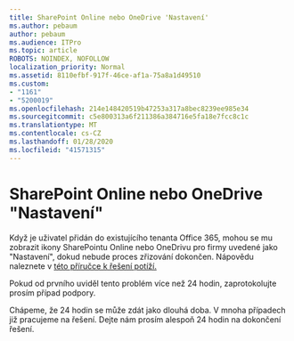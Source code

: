 ```yaml
---
title: SharePoint Online nebo OneDrive 'Nastavení'
ms.author: pebaum
author: pebaum
ms.audience: ITPro
ms.topic: article
ROBOTS: NOINDEX, NOFOLLOW
localization_priority: Normal
ms.assetid: 8110efbf-917f-46ce-af1a-75a8a1d49510
ms.custom:
- "1161"
- "5200019"
ms.openlocfilehash: 214e148420519b47253a317a8bec8239ee985e34
ms.sourcegitcommit: c5e800313a6f211386a384716e5fa18e7fcc8c1c
ms.translationtype: MT
ms.contentlocale: cs-CZ
ms.lasthandoff: 01/28/2020
ms.locfileid: "41571315"
---
```

# <a name="sharepoint-online-or-onedrive-setting-up"></a>SharePoint Online nebo OneDrive "Nastavení"

Když je uživatel přidán do existujícího tenanta Office 365, mohou se mu zobrazit ikony SharePointu Online nebo OneDrivu pro firmy uvedené jako "Nastavení", dokud nebude proces zřizování dokončen.
Nápovědu naleznete v [této příručce k řešení potíží.](https://docs.microsoft.com/sharepoint/support/sites/troubleshooting-guide-for-sites-stopped-at-provisioning)

Pokud od prvního uviděl tento problém více než 24 hodin, zaprotokolujte prosím případ podpory.

Chápeme, že 24 hodin se může zdát jako dlouhá doba. V mnoha případech již pracujeme na řešení. Dejte nám prosím alespoň 24 hodin na dokončení řešení.